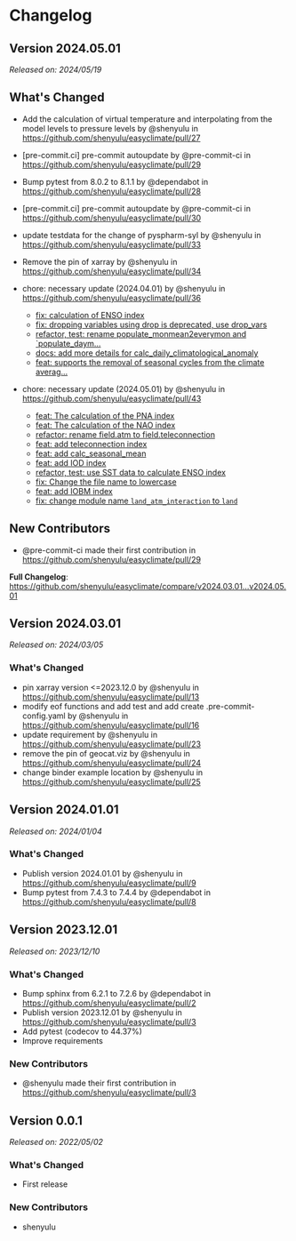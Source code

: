 # Changelog

## Version 2024.05.01

*Released on: 2024/05/19*

## What's Changed
* Add the calculation of virtual temperature and interpolating from the model levels to pressure levels by @shenyulu in https://github.com/shenyulu/easyclimate/pull/27
* [pre-commit.ci] pre-commit autoupdate by @pre-commit-ci in https://github.com/shenyulu/easyclimate/pull/29
* Bump pytest from 8.0.2 to 8.1.1 by @dependabot in https://github.com/shenyulu/easyclimate/pull/28
* [pre-commit.ci] pre-commit autoupdate by @pre-commit-ci in https://github.com/shenyulu/easyclimate/pull/30
* update testdata for the change of pyspharm-syl by @shenyulu in https://github.com/shenyulu/easyclimate/pull/33
* Remove the pin of xarray by @shenyulu in https://github.com/shenyulu/easyclimate/pull/34
* chore: necessary update (2024.04.01) by @shenyulu in https://github.com/shenyulu/easyclimate/pull/36

  * [fix: calculation of ENSO index](https://github.com/shenyulu/easyclimate/pull/36/commits/ed57c3941a926229166b634bec467162096a58bb)
  * [fix: dropping variables using drop is deprecated, use drop_vars](https://github.com/shenyulu/easyclimate/pull/36/commits/f8dc30f9fe46a1bccc0cdb51c525fc2018d2901b)
  * [refactor, test: rename populate_monmean2everymon and `populate_daym…](https://github.com/shenyulu/easyclimate/pull/36/commits/a82c636611690d571683554d93897991a5512332)
  * [docs: add more details for calc_daily_climatological_anomaly](https://github.com/shenyulu/easyclimate/pull/36/commits/0ef7ca145c74222e08fbd591181a26e0a00ab3d8)
  * [feat: supports the removal of seasonal cycles from the climate averag…](https://github.com/shenyulu/easyclimate/pull/36/commits/4930f0d40f5856fb4dc8582e64901145cd45336a)

* chore: necessary update (2024.05.01) by @shenyulu in https://github.com/shenyulu/easyclimate/pull/43

  * [feat: The calculation of the PNA index](https://github.com/shenyulu/easyclimate/pull/43/commits/6570c97e62d32567f1d19f85637dbd7ca79150a0)
  * [feat: The calculation of the NAO index](https://github.com/shenyulu/easyclimate/pull/43/commits/da59768f9ce8c113f718230f46f8aa1360b5e664)
  * [refactor: rename field.atm to field.teleconnection](https://github.com/shenyulu/easyclimate/pull/43/commits/2d4019aa1643710c778985e04e8509473dab2816)
  * [feat: add teleconnection index](https://github.com/shenyulu/easyclimate/pull/43/commits/890af93ecff65c78aa9c48334a48004dec1cef4b)
  * [feat: add calc_seasonal_mean](https://github.com/shenyulu/easyclimate/pull/43/commits/085e966bf517df60378ade3c24c9615f5df42c2e)
  * [feat: add IOD index](https://github.com/shenyulu/easyclimate/pull/43/commits/08d278a5b27ca074a06d5213218f086f60b6b63c)
  * [refactor, test: use SST data to calculate ENSO index](https://github.com/shenyulu/easyclimate/pull/43/commits/777c2492800d3ef596228ff977c1264bc4935cf6)
  * [fix: Change the file name to lowercase](https://github.com/shenyulu/easyclimate/pull/43/commits/03ab712adc190af098d1efbb0813bb2071efb22e)
  * [feat: add IOBM index](https://github.com/shenyulu/easyclimate/pull/43/commits/a938a74e91f5a92076b368bcb2c7f2ed246effeb)
  * [fix: change module name `land_atm_interaction` to `land`](https://github.com/shenyulu/easyclimate/pull/43/commits/30903458cf71af2adf66dbe1593372fc1af519b0)


## New Contributors
* @pre-commit-ci made their first contribution in https://github.com/shenyulu/easyclimate/pull/29

**Full Changelog**: https://github.com/shenyulu/easyclimate/compare/v2024.03.01...v2024.05.01

## Version 2024.03.01

*Released on: 2024/03/05*

### What's Changed
* pin xarray version <=2023.12.0 by @shenyulu in https://github.com/shenyulu/easyclimate/pull/13
* modify eof functions and add test and add create .pre-commit-config.yaml by @shenyulu in https://github.com/shenyulu/easyclimate/pull/16
* update requirement by @shenyulu in https://github.com/shenyulu/easyclimate/pull/23
* remove the pin of geocat.viz by @shenyulu in https://github.com/shenyulu/easyclimate/pull/24
* change binder example location by @shenyulu in https://github.com/shenyulu/easyclimate/pull/25

## Version 2024.01.01

*Released on: 2024/01/04*

### What's Changed
* Publish version 2024.01.01 by @shenyulu in https://github.com/shenyulu/easyclimate/pull/9
* Bump pytest from 7.4.3 to 7.4.4 by @dependabot in https://github.com/shenyulu/easyclimate/pull/8

## Version 2023.12.01

*Released on: 2023/12/10*

### What's Changed
* Bump sphinx from 6.2.1 to 7.2.6 by @dependabot in https://github.com/shenyulu/easyclimate/pull/2
* Publish version 2023.12.01 by @shenyulu in https://github.com/shenyulu/easyclimate/pull/3
* Add pytest (codecov to 44.37%)
* Improve requirements

### New Contributors
* @shenyulu made their first contribution in https://github.com/shenyulu/easyclimate/pull/3

## Version 0.0.1

*Released on: 2022/05/02*

### What's Changed
* First release

### New Contributors
* shenyulu
